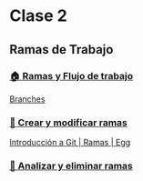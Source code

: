 # Clase 2

## Ramas de Trabajo

### [🏠 Ramas y Flujo de trabajo](./🏠%20Ramas%20y%20Flujo%20de%20trabajo.pdf)

[Branches](./Branches.pdf)

### [👣 Crear y modificar ramas](./👣%20Crear%20y%20modificar%20ramas.pdf)

[Introducción a Git | Ramas | Egg](https://youtu.be/36VQ8wxjiW0)

### [👣 Analizar y eliminar ramas](./👣%20Analizar%20y%20eliminar%20ramas.pdf)
